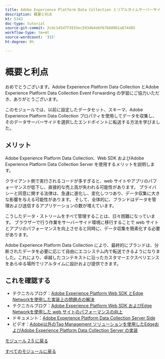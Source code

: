 ```yaml
---
title: Adobe Experience Platform Data Collection とリアルタイムサーバーサイド転送 – 概要と利点
description: 概要と利点
kt: 5342
doc-type: tutorial
source-git-commit: 2cdc145d7f3933ec593db4e6f67b60961a674405
workflow-type: tm+mt
source-wordcount: '315'
ht-degree: 0%

---
```


# 概要と利点

おめでとうございます。Adobe Experience Platform Data Collection とAdobe Experience Platform Data Collection Event Forwarding の学習にご協力いただき、ありがとうございます。

このモジュールでは、以前に設定したデータセット、スキーマ、Adobe Experience Platform Data Collection プロパティを使用してデータを収集し、そのデータサーバーサイドを選択したエンドポイントに転送する方法を学びました。

## メリット

Adobe Experience Platform Data Collection、Web SDK およびAdobe Experience Platform Data Collection Server を使用するメリットを説明します。

クライアント側で実行されるコードが多すぎると、web サイトやアプリのパフォーマンスが低下し、直接的な売上高が失われる可能性があります。 プライバシーと同意に関する法律は、急速に進化し、変化しつつあり、データ収集に大きな影響を与える可能性があります。 そして、全体的に、ブランドはデータを管理および送信するアプリケーションの数が増えています。

こうしたデータ・ストリームをすべて管理することは、日々困難になっています。 ブラウザーで行う作業をサーバーサイド環境に移行することで web サイトとアプリのパフォーマンスを向上させると同時に、データ収集を簡素化する必要があります。

Adobe Experience Platform Data Collection により、最終的にブランドは、分断されたデータを必要に応じて自由にエコシステム内で転送できるようになりました。これにより、卓越したコンテキストに沿ったカスタマーエクスペリエンスをあらゆる場所でリアルタイムに設計および提供できます。

## これを確認する

- テクニカルブログ：[Adobe Experience Platform Web SDK とEdge Networkを使用した実装上の問題点の解決 ](https://medium.com/adobetech/solving-implementation-pain-points-with-adobe-experience-platform-web-sdk-and-edge-network-880b635e6819)
- テクニカルブログ：[Adobe Experience Platform Web SDK およびEdge Networkを使用した web サイトのパフォーマンスの向上 ](https://medium.com/adobetech/boosting-website-performance-with-adobe-experience-platform-web-sdk-and-edge-network-329fcf70fdf9)
- ドキュメント：[Adobe Experience Platform Data Collection Server Side](https://experienceleague.adobe.com/docs/experience-platform/tags/event-forwarding/overview.html?lang=en#server-side-info)
- ビデオ：[Adobe以外のTag Management ソリューションを使用したEdgeおよびAdobe Experience Platform Data Collection Server の実装 ](https://video.tv.adobe.com/v/331986?quality=12&learn=on)

[モジュール 2.5 に戻る](./aep-data-collection-ssf.md)

[すべてのモジュールに戻る](./../../../overview.md)
